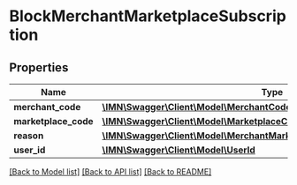 # BlockMerchantMarketplaceSubscription

## Properties
Name | Type | Description | Notes
------------ | ------------- | ------------- | -------------
**merchant_code** | [**\IMN\Swagger\Client\Model\MerchantCode**](MerchantCode.md) |  | 
**marketplace_code** | [**\IMN\Swagger\Client\Model\MarketplaceCode**](MarketplaceCode.md) |  | 
**reason** | [**\IMN\Swagger\Client\Model\MerchantMarketplaceSubscriptionRefusalReason**](MerchantMarketplaceSubscriptionRefusalReason.md) |  | 
**user_id** | [**\IMN\Swagger\Client\Model\UserId**](UserId.md) |  | 

[[Back to Model list]](../README.md#documentation-for-models) [[Back to API list]](../README.md#documentation-for-api-endpoints) [[Back to README]](../README.md)


